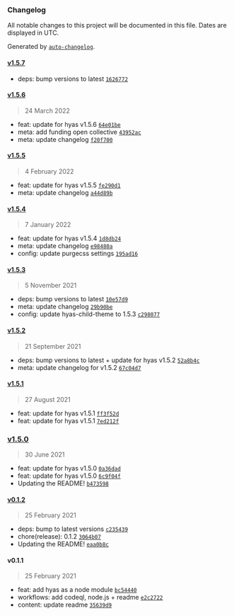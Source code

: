 ### Changelog

All notable changes to this project will be documented in this file. Dates are displayed in UTC.

Generated by [`auto-changelog`](https://github.com/CookPete/auto-changelog).

#### [v1.5.7](https://github.com/h-enk/hyas-child-theme/compare/v1.5.6...v1.5.7)

- deps: bump versions to latest [`1626772`](https://github.com/h-enk/hyas-child-theme/commit/16267724a2ed8ee2465fdea72d7abf89961c1ec5)

#### [v1.5.6](https://github.com/h-enk/hyas-child-theme/compare/v1.5.5...v1.5.6)

> 24 March 2022

- feat: update for hyas v1.5.6 [`64e01be`](https://github.com/h-enk/hyas-child-theme/commit/64e01be02318d03e07215250a8e6518743021a2e)
- meta: add funding open collective [`43952ac`](https://github.com/h-enk/hyas-child-theme/commit/43952ac90645374e11180c6d8b00ff82acb6737a)
- meta: update changelog [`f20f700`](https://github.com/h-enk/hyas-child-theme/commit/f20f70093d7a54afe8f6e7fc09b75c7cbee536b5)

#### [v1.5.5](https://github.com/h-enk/hyas-child-theme/compare/v1.5.4...v1.5.5)

> 4 February 2022

- feat: update for hyas v1.5.5 [`fe290d1`](https://github.com/h-enk/hyas-child-theme/commit/fe290d10ecb2a0c8dbe5ba8e40d748083f237f9b)
- meta: update changelog [`a44d89b`](https://github.com/h-enk/hyas-child-theme/commit/a44d89bda1f8a81e32804f484656ac11ab160e74)

#### [v1.5.4](https://github.com/h-enk/hyas-child-theme/compare/v1.5.3...v1.5.4)

> 7 January 2022

- feat: update for hyas v1.5.4 [`1d8db24`](https://github.com/h-enk/hyas-child-theme/commit/1d8db246ad69290f138355396aaa92d8e69b0c08)
- meta: update changelog [`e98480a`](https://github.com/h-enk/hyas-child-theme/commit/e98480a38d33976a94739ae6acdced24dfbe6779)
- config: update purgecss settings [`195ad16`](https://github.com/h-enk/hyas-child-theme/commit/195ad160596f6a53e501fafafbcec2a7f79db2af)

#### [v1.5.3](https://github.com/h-enk/hyas-child-theme/compare/v1.5.2...v1.5.3)

> 5 November 2021

- deps: bump versions to latest [`10e57d9`](https://github.com/h-enk/hyas-child-theme/commit/10e57d966cb4349548203c6f266fa8c973bc522c)
- meta: update changelog [`29b90be`](https://github.com/h-enk/hyas-child-theme/commit/29b90be61633ee6ec0724a5956430bbf28bb5ec9)
- config: update hyas-child-theme to 1.5.3 [`c298077`](https://github.com/h-enk/hyas-child-theme/commit/c2980774124e3781d00ffc90ee4887695d825548)

#### [v1.5.2](https://github.com/h-enk/hyas-child-theme/compare/v1.5.1...v1.5.2)

> 21 September 2021

- deps: bump versions to latest + update for hyas v1.5.2 [`52a8b4c`](https://github.com/h-enk/hyas-child-theme/commit/52a8b4c85e0d6f0ec96b0e4c9fef632f0167bf01)
- meta: update changelog for v1.5.2 [`67c04d7`](https://github.com/h-enk/hyas-child-theme/commit/67c04d73f7e81cb0303909c8b3c78f5df71bfe80)

#### [v1.5.1](https://github.com/h-enk/hyas-child-theme/compare/v1.5.0...v1.5.1)

> 27 August 2021

- feat: update for hyas v1.5.1 [`ff3f52d`](https://github.com/h-enk/hyas-child-theme/commit/ff3f52d24853ebaed8984db4fb8e03784d34190c)
- feat: update for hyas v1.5.1 [`7ed212f`](https://github.com/h-enk/hyas-child-theme/commit/7ed212f22ebdfa42990d31e04810278325ef8579)

### [v1.5.0](https://github.com/h-enk/hyas-child-theme/compare/v0.1.2...v1.5.0)

> 30 June 2021

- feat: update for hyas v1.5.0 [`0a36dad`](https://github.com/h-enk/hyas-child-theme/commit/0a36dad67610fd898e94eb66efe6070158bad1ff)
- feat: update for hyas v1.5.0 [`6c9f04f`](https://github.com/h-enk/hyas-child-theme/commit/6c9f04f60913dbdb82c5491d9a2fcb1ee74bae04)
- Updating the README! [`b473598`](https://github.com/h-enk/hyas-child-theme/commit/b47359878fee9ff98400bfd47424f892ab0a0f83)

#### [v0.1.2](https://github.com/h-enk/hyas-child-theme/compare/v0.1.1...v0.1.2)

> 25 February 2021

- deps: bump to latest versions [`c235439`](https://github.com/h-enk/hyas-child-theme/commit/c23543934c4fe4486cbadef223596c1f6d098e4a)
- chore(release): 0.1.2 [`3064b07`](https://github.com/h-enk/hyas-child-theme/commit/3064b078d7402b09136c1803ad500168b65e2532)
- Updating the README! [`eaa0b8c`](https://github.com/h-enk/hyas-child-theme/commit/eaa0b8cf77c3de7af18831a4b4594775a3b14bda)

#### v0.1.1

> 25 February 2021

- feat: add hyas as a node module [`bc54440`](https://github.com/h-enk/hyas-child-theme/commit/bc54440542bddc593ceb5904d42656eb00883420)
- workflows: add codeql, node.js + readme [`e2c2722`](https://github.com/h-enk/hyas-child-theme/commit/e2c2722ccf6f47dca92542f5a0d174b3503c547e)
- content: update readme [`35639d9`](https://github.com/h-enk/hyas-child-theme/commit/35639d95a98b3b6ba050353bd8f088f02fb33b66)
